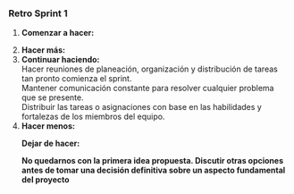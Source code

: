 <h3> Retro Sprint 1 </h3>
<ol>
  <li><b>Comenzar a hacer:</b></li>
  <p> 
  <li><b>Hacer más:</b></li>
  
  <li><b>Continuar haciendo:</b></li>
  <span>Hacer reuniones de planeación, organización y distribución de tareas tan pronto comienza el sprint.</span><br>
  <span>Mantener comunicación constante para resolver cualquier problema que se presente.</span><br>
  <span> Distribuir las tareas o asignaciones con base en las habilidades y fortalezas de los miembros del equipo.</span><br>
  <li><b>Hacer menos:</b></li>
  
  <b><b>Dejar de hacer:</b></li>
  <p>No quedarnos con la primera idea propuesta. Discutir otras opciones antes de tomar una decisión definitiva sobre un aspecto fundamental del proyecto </p>
</ol>



